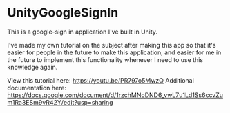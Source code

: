 # UnityGoogleSignIn
This is a google-sign in application I've built in Unity.

I've made my own tutorial on the subject after making this app so that it's easier for people in the future to make this application, and easier for me in the future to implement this functionality whenever I need to use this knowledge again.

View this tutorial here: https://youtu.be/PR797o5MwzQ
Additional documentation here: https://docs.google.com/document/d/1rzchMNoDND6_vwL7u1Ld1Ss6ccvZum1Ra3ESm9vR42Y/edit?usp=sharing
